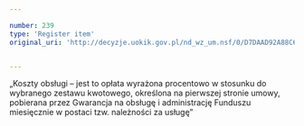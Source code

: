 ```yaml
---

number: 239
type: 'Register item'
original_uri: 'http://decyzje.uokik.gov.pl/nd_wz_um.nsf/0/D7DAAD92A88C6548C12572DD0032949B?OpenDocument'


---
```


„Koszty obsługi – jest to opłata wyrażona procentowo w stosunku do wybranego zestawu kwotowego, określona na pierwszej stronie umowy, pobierana przez Gwarancja na obsługę i administrację Funduszu miesięcznie w postaci tzw. należności za usługę”
